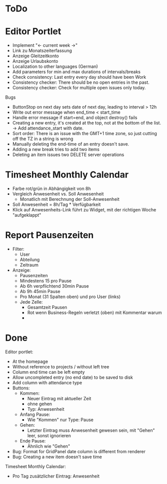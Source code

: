 ToDo
====


Editor Portlet
==============

- Implement "<- current week ->"
- Link zu Monatszeiterfassung
- Anzeige Gleitzeitkonto
- Anzeige Urlaubskonto
- Localization to other languages (German)
- Add parameters for min and max durations of intervals/breaks
- Check consistency: Last entry every day should have been Work
- Consistency checker: There should be no open entries in the past.
- Consistency checker: Check for multiple open issues only today.

Bugs

- ButtonStop on next day sets date of next day,
  leading to interval > 12h
- Write out error message when end_time < start_time
- Handle error message if start=end, and object
  destroy() fails
- Creating a new entry, it's created at the top, not at
  the bottom of the list. -> Add attendance_start with date.
- Sort order:
  There is an issue with the GMT+1 time zone,
  so just cutting off the TZ in a string is wrong
- Manually deleting the end-time of an entry doesn't save.
- Adding a new break tries to add two items
- Deleting an item issues two DELETE server operations



Timesheet Monthly Calendar
==========================

- Farbe rot/grün in Abhängigkeit von 8h 
- Vergleich Anwesenheit vs. Soll Anwesenheit
	- Monatlich mit Berechnung der Soll-Anwesenheit
- Soll Anwesenheit = 8h/Tag * Verfügbarkeit
- Klick auf Anwesenheits-Link führt zu Widget, 
  mit der richtigen Woche "aufgeklappt"



Report Pausenzeiten
===================

- Filter:
	- User
	- Abteilung
	- Zeitraum
- Anzeige:
	- Pausenzeiten
	- Mindestens 15 pro Pause
	- Ab 6h verpflichtend 30min Pause
	- Ab 9h 45min Pause
	- Pro Monat (31 Spalten oben) und pro User (links)
	- Jede Zelle:
		- Gesamtzeit Pausen
		- Rot wenn Business-Regeln verletzt (oben)
		  mit Kommentar warum
		- 



Done
====


Editor portlet:

- At the homepage
- Without reference to projects / without left tree
- Column end time can be left empty
- Allow uncompleted entry (no end date) to be saved to disk
- Add column with attendance type
- Buttons:
	- Kommen:
		- Neuer Eintrag mit aktueller Zeit
		- ohne gehen
		- Typ: Anwesenheit
	- Anfang Pause:
		- Wie "Kommen" nur Type: Pause
	- Gehen:
		- Letzter Eintrag muss Anwesenheit gewesen sein, mit "Gehen" leer,
		  sonst ignorieren
	- Ende Pause:
		- Ähnlich wie "Gehen"
- Bug: Format for GridPanel date column is different from renderer
- Bug: Creating a new item doesn't save time



Timesheet Monthly Calendar:

- Pro Tag zusätzlicher Eintrag: Anwesenheit


